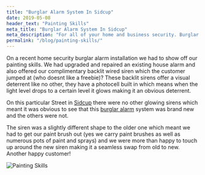 ```yaml
---
title: "Burglar Alarm System In Sidcup"
date: 2019-05-08
header_text: "Painting Skills"
meta_title: "Burglar Alarm System In Sidcup"
meta_description: "For all of your home and business security. Burglar Alarm Servicing, Burglar Alarm Installation, Alarm Battery and CCTV. Call 020 8302 4065 or email us."
permalink: "/blog/painting-skills/"
---
```


On a recent home security burglar alarm installation we had to show off our painting skills. We had upgraded and repaired an existing house alarm and also offered our complimentary backlit wired siren which the customer jumped at (who doesnt like a freebie)? These backlit sirens offer a visual deterrent like no other, they have a photocell built in which means when the light level drops to a certain level it glows making it an obvious deterrent.

On this particular Street in [Sidcup](/pages/sidcup/) there were no other glowing sirens which meant it was obvious to see that this [burglar alarm](/categories/burglar-alarms/) system was brand new and the others were not.

The siren was a slightly different shape to the older one which meant we had to get our paint brush out (yes we carry paint brushes as well as numerous pots of paint and sprays) and we were more than happy to touch up around the new siren making it a seamless swap from old to new.  Another happy customer!

![Painting Skills](https://res.cloudinary.com/kbs/image/upload/ki01cddg366n6yrmo52q.jpg)